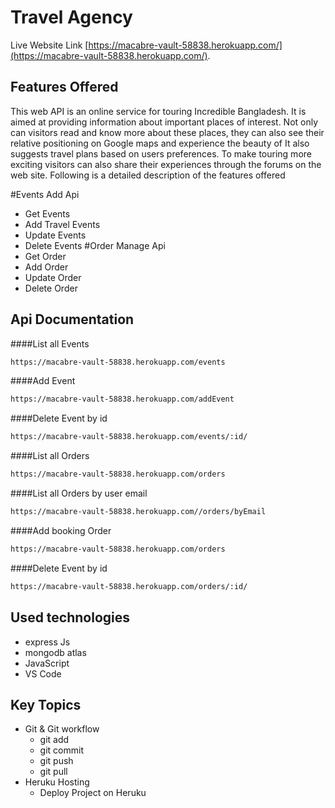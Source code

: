 # Travel Agency

Live Website Link [https://macabre-vault-58838.herokuapp.com/](https://macabre-vault-58838.herokuapp.com/).

## Features Offered

This web API is an online service for touring Incredible Bangladesh. It
is aimed at providing information about important places of interest. Not
only can visitors read and know more about these places, they can also
see their relative positioning on Google maps and experience the beauty of It also
suggests travel plans based on users preferences. To make touring more
exciting visitors can also share their experiences through the forums on the
web site.
Following is a detailed description of the features offered

#Events Add Api
- Get Events
- Add Travel Events
- Update Events
- Delete Events
#Order Manage Api
- Get Order
- Add Order
- Update Order
- Delete Order


## Api Documentation



####List all Events

```sh
https://macabre-vault-58838.herokuapp.com/events
```
####Add Event

```sh
https://macabre-vault-58838.herokuapp.com/addEvent
```

####Delete Event by id

```sh
https://macabre-vault-58838.herokuapp.com/events/:id/
```


####List all Orders

```sh
https://macabre-vault-58838.herokuapp.com/orders
```

####List all Orders by user email

```sh
https://macabre-vault-58838.herokuapp.com//orders/byEmail
```

####Add booking Order


```sh
https://macabre-vault-58838.herokuapp.com/orders
```

####Delete Event by id

```sh
https://macabre-vault-58838.herokuapp.com/orders/:id/
```


## Used technologies

-   express Js
-   mongodb atlas
-   JavaScript
-   VS Code

## Key Topics


-   Git & Git workflow
    -   git add
    -   git commit
    -   git push
    -   git pull
-   Heruku Hosting
    -   Deploy Project on Heruku
